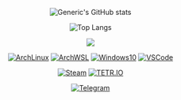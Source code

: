 <div align="center">
  
![Generic's GitHub stats](https://github-readme-stats.vercel.app/api?username=g3ner1c&count_private=true&show_icons=true)

![Top Langs](https://github-readme-stats.vercel.app/api/top-langs/?username=g3ner1c&layout=compact)

![](https://visitor-badge.glitch.me/badge?page_id=g3ner1c.g3ner1c)
  
[![ArchLinux](https://img.shields.io/badge/OS-ArchLinux-blue?style=flat&logo=arch-linux)](https://archlinux.org)
[![ArchWSL](https://img.shields.io/badge/OS-ArchWSL-blue?style=flat&logo=arch-linux)](https://github.com/yuk7/ArchWSL)
[![Windows10](https://img.shields.io/badge/OS-Windows10-blue?style=flat&logo=windows)](https://www.microsoft.com)
[![VSCode](https://img.shields.io/badge/IDE-VSCode-blue?style=flat&logo=visualstudiocode)](https://code.visualstudio.com/)

[![Steam](https://img.shields.io/badge/Steam-000000?style=flat&logo=steam&logoColor=white)](https://steamcommunity.com/profiles/76561198849263860)
[![TETR.IO](https://img.shields.io/badge/-TETR.IO-blueviolet?style=flat)](https://ch.tetr.io/u/gener1c)
  
[![Telegram](https://img.shields.io/badge/Telegram-gener1c-blue?style=flat&logo=telegram)](https://t.me/gener1c)

</div>
